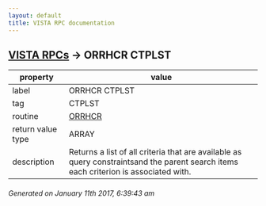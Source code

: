 ```yaml
---
layout: default
title: VISTA RPC documentation
---
```




## [VISTA RPCs](TableOfContent.md) &#8594; ORRHCR CTPLST 

 property | value 
--- | --- 
 label | ORRHCR CTPLST
 tag | CTPLST
 routine | [ORRHCR](http://code.osehra.org/dox/Routine_ORRHCR_source.html)
 return value type | ARRAY
 description | Returns a list of all criteria that are available as query constraintsand the parent search items each criterion is associated with.




 ###### Generated on January 11th 2017, 6:39:43 am